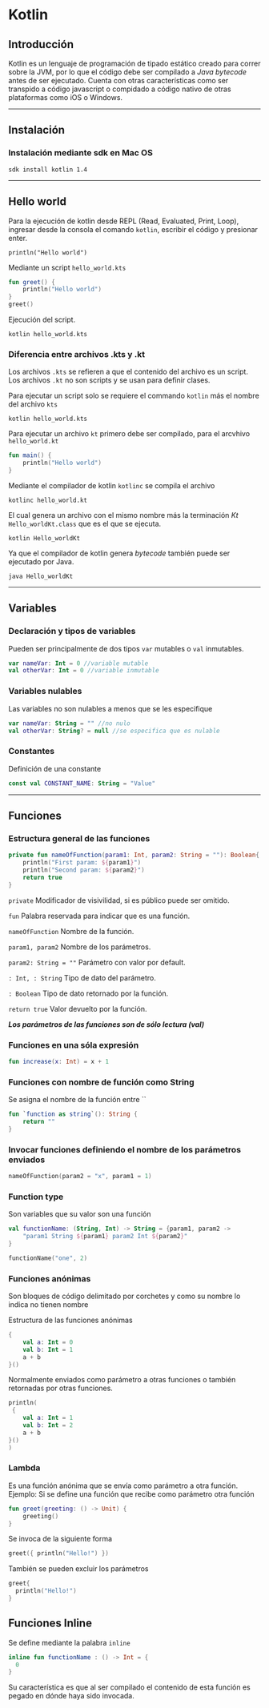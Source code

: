 # Kotlin

## Introducción
Kotlin es un lenguaje de programación de tipado estático creado para correr sobre la JVM, por lo que el código debe ser compilado a *Java bytecode* antes de ser ejecutado. Cuenta con otras características como ser transpido a código javascript o compidado a código nativo de otras plataformas como iOS o Windows.


---

## Instalación
### Instalación mediante sdk en Mac OS
```shell
sdk install kotlin 1.4
```

---

## Hello world

Para la ejecución de kotlin desde REPL (Read, Evaluated, Print, Loop), ingresar desde la consola el comando `kotlin`, escribir el código y presionar enter.
```shell
println("Hello world")
```

Mediante un script `hello_world.kts`
```kotlin
fun greet() {
    println("Hello world")
}
greet()
```
Ejecución del script.
```shell
kotlin hello_world.kts
```
### Diferencia entre archivos .kts y .kt
Los archivos `.kts` se refieren a que el contenido del archivo es un script.
Los archivos `.kt` no son scripts y se usan para definir clases.

Para ejecutar un script solo se requiere el commando `kotlin` más el nombre del archivo `kts`
```shell
kotlin hello_world.kts
```
Para ejecutar un archivo `kt` primero debe ser compilado, para el arcvhivo `hello_world.kt`
```kotlin
fun main() {
    println("Hello world")
}
```
Mediante el compilador de kotlin `kotlinc` se compila el archivo
```shell
kotlinc hello_world.kt
```
El cual genera un archivo con el mismo nombre más la terminación *Kt* `Hello_worldKt.class` que es el que se ejecuta.
```shell
kotlin Hello_worldKt
```
Ya que el compilador de kotlin genera *bytecode* también puede ser ejecutado por Java.
```shell
java Hello_worldKt
```

---

## Variables
### Declaración y tipos de variables

Pueden ser principalmente de dos tipos `var` mutables o `val` inmutables.

```kotlin
var nameVar: Int = 0 //variable mutable
val otherVar: Int = 0 //variable inmutable
```
### Variables nulables
Las variables no son nulables a menos que se les especifique
```kotlin
var nameVar: String = "" //no nulo
val otherVar: String? = null //se especifica que es nulable
```

### Constantes
Definición de una constante
```kotlin
const val CONSTANT_NAME: String = "Value"
```

---

## Funciones
### Estructura general de las funciones

```kotlin
private fun nameOfFunction(param1: Int, param2: String = ""): Boolean{
    println("First param: ${param1}")
    println("Second param: ${param2}")
    return true
}
```
`private` Modificador de visivilidad, si es público puede ser omitido.

`fun` Palabra reservada para indicar que es una función.

`nameOfFunction` Nombre de la función.

`param1, param2` Nombre de los parámetros.

`param2: String = ""` Parámetro con valor por default.

`: Int, : String` Tipo de dato del parámetro.

`: Boolean` Tipo de dato retornado por la función. 

`return true` Valor devuelto por la función.

***Los parámetros de las funciones son de sólo lectura (val)***

### Funciones en una sóla expresión
```kotlin
fun increase(x: Int) = x + 1
```
### Funciones con nombre de función como String
Se asigna el nombre de la función entre ``
```kotlin
fun `function as string`(): String {
    return ""
}
```
### Invocar funciones definiendo el nombre de los parámetros enviados
```kotlin
nameOfFunction(param2 = "x", param1 = 1)
```

### Function type
Son variables que su valor son una función
```kotlin
val functionName: (String, Int) -> String = {param1, param2 -> 
    "param1 String ${param1} param2 Int ${param2}"
}

functionName("one", 2)
```

### Funciones anónimas
Son bloques de código delimitado por corchetes y como su nombre lo indica no tienen nombre

Estructura de las funciones anónimas
```kotlin
{ 
    val a: Int = 0
    val b: Int = 1
    a + b
}()
```
Normalmente enviados como parámetro a otras funciones o también retornadas por otras funciones.
```kotlin
println(
 { 
    val a: Int = 1
    val b: Int = 2
    a + b
}()   
)
```

### Lambda
Es una función anónima que se envía como parámetro a otra función.
Ejemplo: Si se define una función que recibe como parámetro otra función
```kotlin
fun greet(greeting: () -> Unit) {
    greeting()
}
```
Se invoca de la siguiente forma
```kotlin
greet({ println("Hello!") })
````
También se pueden excluir los parámetros
```kotlin
greet{ 
  println("Hello!") 
}
```

## Funciones Inline
Se define mediante la palabra `inline`
```kotlin
inline fun functionName : () -> Int = {
  0
}
```
Su característica es que al ser compilado el contenido de esta función es pegado en dónde haya sido invocada.

